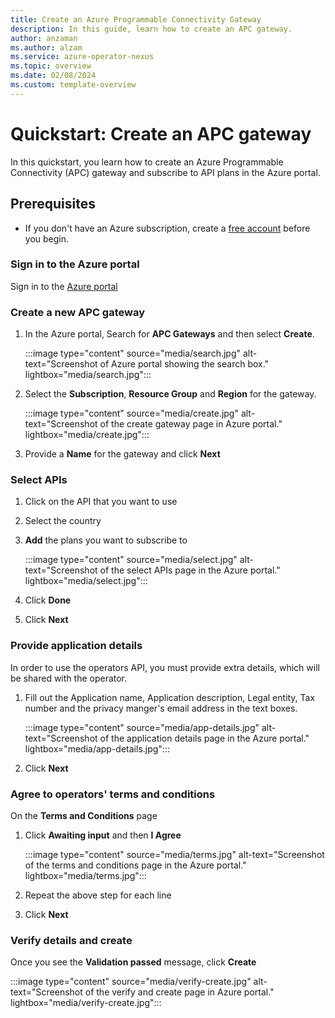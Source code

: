 ```yaml
---
title: Create an Azure Programmable Connectivity Gateway
description: In this guide, learn how to create an APC gateway.
author: anzaman
ms.author: alzam
ms.service: azure-operator-nexus
ms.topic: overview 
ms.date: 02/08/2024
ms.custom: template-overview
---
```


# Quickstart: Create an APC gateway
 
In this quickstart, you learn how to create an Azure Programmable Connectivity (APC) gateway and subscribe to API plans in the Azure portal.

## Prerequisites

- If you don't have an Azure subscription, create a [free account](https://azure.microsoft.com/free/?WT.mc_id=A261C142F) before you begin.

### Sign in to the Azure portal

Sign in to the [Azure portal](https://portal.azure.com)

### Create a new APC gateway

1. In the Azure portal, Search for **APC Gateways** and then select **Create**. 
   
   :::image type="content" source="media/search.jpg" alt-text="Screenshot of Azure portal showing the search box." lightbox="media/search.jpg":::  
     
1. Select the **Subscription**, **Resource Group** and **Region** for the gateway.  
  
   :::image type="content" source="media/create.jpg" alt-text="Screenshot of the create gateway page in Azure portal." lightbox="media/create.jpg":::  
     
1. Provide a **Name** for the gateway and click **Next**

### Select APIs

1. Click on the API that you want to use
1. Select the country
1. **Add** the plans you want to subscribe to  
  
   :::image type="content" source="media/select.jpg" alt-text="Screenshot of the select APIs page in the Azure portal." lightbox="media/select.jpg":::  
     
1. Click **Done**
1. Click **Next**

### Provide application details

In order to use the operators API, you must provide extra details, which will be shared with the operator.

1. Fill out the Application name, Application description, Legal entity, Tax number and the privacy manger's email address in the text boxes.  
  
   :::image type="content" source="media/app-details.jpg" alt-text="Screenshot of the application details page in the Azure portal." lightbox="media/app-details.jpg":::  
     
1. Click **Next**

### Agree to operators' terms and conditions

On the **Terms and Conditions** page

1. Click **Awaiting input** and then **I Agree**  
  
   :::image type="content" source="media/terms.jpg" alt-text="Screenshot of the terms and conditions page in the Azure portal." lightbox="media/terms.jpg":::  
     
1. Repeat the above step for each line
1. Click **Next**

### Verify details and create

Once you see the **Validation passed** message, click **Create**  
  
   :::image type="content" source="media/verify-create.jpg" alt-text="Screenshot of the verify and create page in Azure portal." lightbox="media/verify-create.jpg":::
